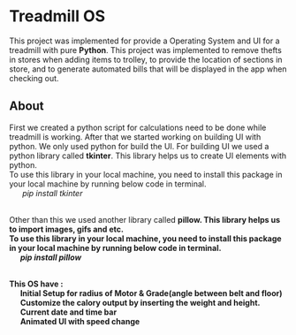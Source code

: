 # Treadmill OS

This project was implemented for provide a Operating System and UI for a treadmill with pure <strong>Python</Strong>.
This project was implemented to remove thefts in stores when adding items to trolley, to provide the location of sections in store, and to generate automated bills that will be displayed in the app when checking out.

## About

First we created a python script for calculations need to be done while treadmill is working. After that we started working on building UI with python. We only used python for build the UI. For building UI we used a python library called <strong>tkinter</strong>. This library helps us to create UI elements with python.<br/>
To use this library in your local machine, you need to install this package in your local machine by running below code in terminal.<br/>
&nbsp;&nbsp;&nbsp;&nbsp;&nbsp;&nbsp;<i>pip install tkinter</i><br/><br/>

Other than this we used another library called <strong>pillow<strong>. This library helps us to import images, gifs and etc.<br/>
To use this library in your local machine, you need to install this package in your local machine by running below code in terminal.<br/>
&nbsp;&nbsp;&nbsp;&nbsp;&nbsp;&nbsp;<i>pip install pillow</i><br/><br/>

This OS have :<br/>
&nbsp;&nbsp;&nbsp;&nbsp;&nbsp;&nbsp;Initial Setup for radius of Motor & Grade(angle between belt and floor)<br/>
&nbsp;&nbsp;&nbsp;&nbsp;&nbsp;&nbsp;Customize the calory output by inserting the weight and height.</br>
&nbsp;&nbsp;&nbsp;&nbsp;&nbsp;&nbsp;Current date and time bar<br/>
&nbsp;&nbsp;&nbsp;&nbsp;&nbsp;&nbsp;Animated UI with speed change<br/><br/>

